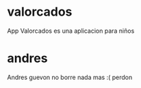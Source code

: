 # valorcados
App Valorcados es una aplicacion para niños
# andres
Andres guevon no borre nada mas
:( perdon
